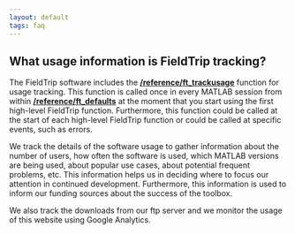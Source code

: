 ```yaml
---
layout: default
tags: faq
---
```


## What usage information is FieldTrip tracking?

The FieldTrip software includes the **[/reference/ft_trackusage](/reference/ft_trackusage)** function for usage tracking. This function is called once in every MATLAB session from within **[/reference/ft_defaults](/reference/ft_defaults)** at the moment that you start using the first high-level FieldTrip function. Furthermore, this function could be called at the start of each high-level FieldTrip function or could be called at specific events, such as errors.
 
We track the details of the software usage to gather information about the number of users, how often the software is used, which MATLAB versions are being used, about popular use cases, about potential frequent problems, etc. This information helps us in deciding where to focus our attention in continued development. Furthermore, this information is used to inform our funding sources about the success of the toolbox. 

We also track the downloads from our ftp server and we monitor the usage of this website using Google Analytics. 
